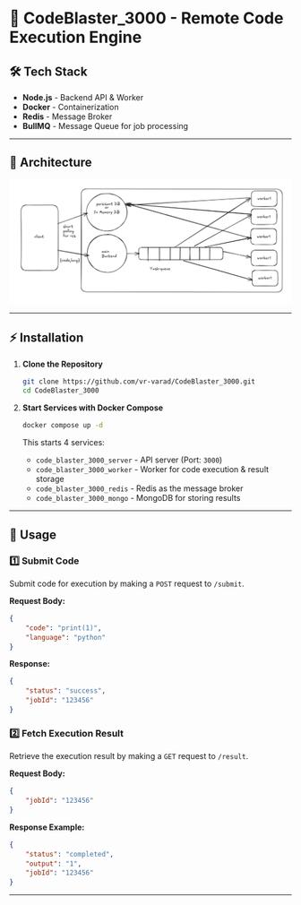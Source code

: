 # 🚀 CodeBlaster_3000 - Remote Code Execution Engine

## 🛠️ Tech Stack
- **Node.js** - Backend API & Worker
- **Docker** - Containerization
- **Redis** - Message Broker
- **BullMQ** - Message Queue for job processing

---

## 📜 Architecture

![Design](./images/design.png)

---

## ⚡ Installation

1. **Clone the Repository**
   ```sh
   git clone https://github.com/vr-varad/CodeBlaster_3000.git
   cd CodeBlaster_3000
   ```

2. **Start Services with Docker Compose**
   ```sh
   docker compose up -d
   ```

   This starts 4 services:
   - `code_blaster_3000_server` - API server (Port: `3000`)
   - `code_blaster_3000_worker` - Worker for code execution & result storage
   - `code_blaster_3000_redis` - Redis as the message broker
   - `code_blaster_3000_mongo` - MongoDB for storing results

---

## 🚀 Usage

### 1️⃣ Submit Code
Submit code for execution by making a `POST` request to `/submit`.

**Request Body:**
```json
{
    "code": "print(1)",
    "language": "python"
}
```

**Response:**
```json
{
    "status": "success",
    "jobId": "123456"
}
```

### 2️⃣ Fetch Execution Result
Retrieve the execution result by making a `GET` request to `/result`.

**Request Body:**
```json
{
    "jobId": "123456"
}
```

**Response Example:**
```json
{
    "status": "completed",
    "output": "1",
    "jobId": "123456"
}
```

---

